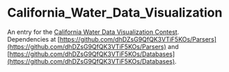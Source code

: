 # California\_Water\_Data\_Visualization
An entry for the [California Water Data Visualization Contest](http://waterchallenge.data.ca.gov).  
Dependencies at [https://github.com/dhDZsG9QfQK3VTiF5KOs/Parsers](https://github.com/dhDZsG9QfQK3VTiF5KOs/Parsers) and [https://github.com/dhDZsG9QfQK3VTiF5KOs/Databases](https://github.com/dhDZsG9QfQK3VTiF5KOs/Databases). 